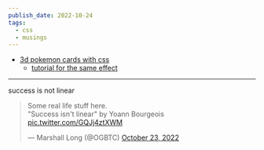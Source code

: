 ```yaml
---
publish_date: 2022-10-24
tags:
  - css
  - musings
---
```

- [3d pokemon cards with css](https://deck-24abcd.netlify.app/) 
	- [tutorial for the same effect](https://twitter.com/akella/status/1584473504975446016?s=20&t=2l6I8nucAA3OYEAPHUHTPg)


---

success is not linear

<blockquote class="twitter-tweet"><p lang="en" dir="ltr">Some real life stuff here.<br>&quot;Success isn&#39;t linear&quot; by Yoann Bourgeois <a href="https://t.co/GQJj4ztXWM">pic.twitter.com/GQJj4ztXWM</a></p>&mdash; Marshall Long (@OGBTC) <a href="https://twitter.com/OGBTC/status/1584320933057400833?ref_src=twsrc%5Etfw">October 23, 2022</a></blockquote>
